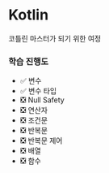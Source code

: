 # Kotlin
코틀린 마스터가 되기 위한 여정

### 학습 진행도
- ✅ 변수
- ✅ 변수 타입
- ❎ Null Safety
- ❎ 연산자
- ❎ 조건문
- ❎ 반복문
- ❎ 반복문 제어
- ❎ 배열
- ❎ 함수
